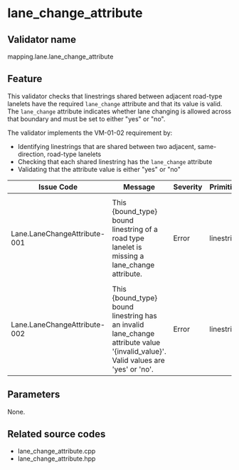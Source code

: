 # lane_change_attribute

## Validator name

mapping.lane.lane_change_attribute

## Feature

This validator checks that linestrings shared between adjacent road-type lanelets have the required `lane_change` attribute and that its value is valid. The `lane_change` attribute indicates whether lane changing is allowed across that boundary and must be set to either "yes" or "no".

The validator implements the VM-01-02 requirement by:

- Identifying linestrings that are shared between two adjacent, same-direction, road-type lanelets
- Checking that each shared linestring has the `lane_change` attribute
- Validating that the attribute value is either "yes" or "no"

| Issue Code                   | Message                                                                                                                          | Severity | Primitive  | Description                                                                                         | Approach                                                                  |
| ---------------------------- | -------------------------------------------------------------------------------------------------------------------------------- | -------- | ---------- | --------------------------------------------------------------------------------------------------- | ------------------------------------------------------------------------- |
| Lane.LaneChangeAttribute-001 | This {bound_type} bound linestring of a road type lanelet is missing a lane_change attribute.                                    | Error    | linestring | A linestring shared between adjacent road lanelets is missing the required `lane_change` attribute. | Add a `lane_change` attribute with value "yes" or "no" to the linestring. |
| Lane.LaneChangeAttribute-002 | This {bound_type} bound linestring has an invalid lane_change attribute value '{invalid_value}'. Valid values are 'yes' or 'no'. | Error    | linestring | A linestring has a `lane_change` attribute but the value is not "yes" or "no".                      | Change the `lane_change` attribute value to either "yes" or "no".         |

## Parameters

None.

## Related source codes

- lane_change_attribute.cpp
- lane_change_attribute.hpp
